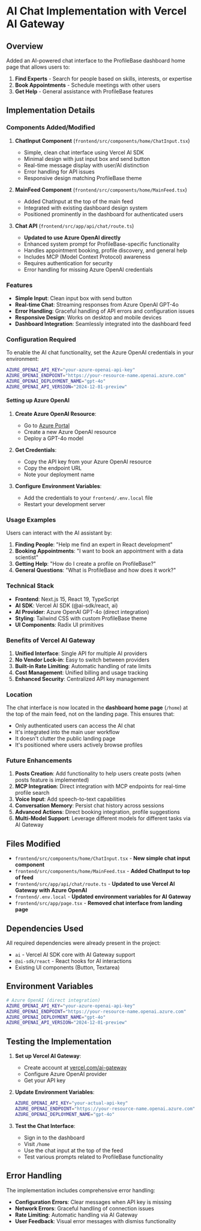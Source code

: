 # AI Chat Implementation with Vercel AI Gateway

## Overview

Added an AI-powered chat interface to the ProfileBase dashboard home page that allows users to:

1. **Find Experts** - Search for people based on skills, interests, or expertise
2. **Book Appointments** - Schedule meetings with other users
3. **Get Help** - General assistance with ProfileBase features

## Implementation Details

### Components Added/Modified

1. **ChatInput Component** (`frontend/src/components/home/ChatInput.tsx`)
   - Simple, clean chat interface using Vercel AI SDK
   - Minimal design with just input box and send button
   - Real-time message display with user/AI distinction
   - Error handling for API issues
   - Responsive design matching ProfileBase theme

2. **MainFeed Component** (`frontend/src/components/home/MainFeed.tsx`)
   - Added ChatInput at the top of the main feed
   - Integrated with existing dashboard design system
   - Positioned prominently in the dashboard for authenticated users

3. **Chat API** (`frontend/src/app/api/chat/route.ts`)
   - **Updated to use Azure OpenAI directly**
   - Enhanced system prompt for ProfileBase-specific functionality
   - Handles appointment booking, profile discovery, and general help
   - Includes MCP (Model Context Protocol) awareness
   - Requires authentication for security
   - Error handling for missing Azure OpenAI credentials

### Features

- **Simple Input**: Clean input box with send button
- **Real-time Chat**: Streaming responses from Azure OpenAI GPT-4o
- **Error Handling**: Graceful handling of API errors and configuration issues
- **Responsive Design**: Works on desktop and mobile devices
- **Dashboard Integration**: Seamlessly integrated into the dashboard feed

### Configuration Required

To enable the AI chat functionality, set the Azure OpenAI credentials in your environment:

```bash
AZURE_OPENAI_API_KEY="your-azure-openai-api-key"
AZURE_OPENAI_ENDPOINT="https://your-resource-name.openai.azure.com"
AZURE_OPENAI_DEPLOYMENT_NAME="gpt-4o"
AZURE_OPENAI_API_VERSION="2024-12-01-preview"
```

#### Setting up Azure OpenAI

1. **Create Azure OpenAI Resource**:
   - Go to [Azure Portal](https://portal.azure.com)
   - Create a new Azure OpenAI resource
   - Deploy a GPT-4o model

2. **Get Credentials**:
   - Copy the API key from your Azure OpenAI resource
   - Copy the endpoint URL
   - Note your deployment name

3. **Configure Environment Variables**:
   - Add the credentials to your `frontend/.env.local` file
   - Restart your development server

### Usage Examples

Users can interact with the AI assistant by:

1. **Finding People**: "Help me find an expert in React development"
2. **Booking Appointments**: "I want to book an appointment with a data scientist"
3. **Getting Help**: "How do I create a profile on ProfileBase?"
4. **General Questions**: "What is ProfileBase and how does it work?"

### Technical Stack

- **Frontend**: Next.js 15, React 19, TypeScript
- **AI SDK**: Vercel AI SDK (@ai-sdk/react, ai)
- **AI Provider**: Azure OpenAI GPT-4o (direct integration)
- **Styling**: Tailwind CSS with custom ProfileBase theme
- **UI Components**: Radix UI primitives

### Benefits of Vercel AI Gateway

1. **Unified Interface**: Single API for multiple AI providers
2. **No Vendor Lock-in**: Easy to switch between providers
3. **Built-in Rate Limiting**: Automatic handling of rate limits
4. **Cost Management**: Unified billing and usage tracking
5. **Enhanced Security**: Centralized API key management

### Location

The chat interface is now located in the **dashboard home page** (`/home`) at the top of the main feed, not on the landing page. This ensures that:

- Only authenticated users can access the AI chat
- It's integrated into the main user workflow
- It doesn't clutter the public landing page
- It's positioned where users actively browse profiles

### Future Enhancements

1. **Posts Creation**: Add functionality to help users create posts (when posts feature is implemented)
2. **MCP Integration**: Direct integration with MCP endpoints for real-time profile search
3. **Voice Input**: Add speech-to-text capabilities
4. **Conversation Memory**: Persist chat history across sessions
5. **Advanced Actions**: Direct booking integration, profile suggestions
6. **Multi-Model Support**: Leverage different models for different tasks via AI Gateway

## Files Modified

- `frontend/src/components/home/ChatInput.tsx` - **New simple chat input component**
- `frontend/src/components/home/MainFeed.tsx` - **Added ChatInput to top of feed**
- `frontend/src/app/api/chat/route.ts` - **Updated to use Vercel AI Gateway with Azure OpenAI**
- `frontend/.env.local` - **Updated environment variables for AI Gateway**
- `frontend/src/app/page.tsx` - **Removed chat interface from landing page**

## Dependencies Used

All required dependencies were already present in the project:
- `ai` - Vercel AI SDK core with AI Gateway support
- `@ai-sdk/react` - React hooks for AI interactions
- Existing UI components (Button, Textarea)

## Environment Variables

```bash
# Azure OpenAI (direct integration)
AZURE_OPENAI_API_KEY="your-azure-openai-api-key"
AZURE_OPENAI_ENDPOINT="https://your-resource-name.openai.azure.com"
AZURE_OPENAI_DEPLOYMENT_NAME="gpt-4o"
AZURE_OPENAI_API_VERSION="2024-12-01-preview"
```

## Testing the Implementation

1. **Set up Vercel AI Gateway**:
   - Create account at [vercel.com/ai-gateway](https://vercel.com/ai-gateway)
   - Configure Azure OpenAI provider
   - Get your API key

2. **Update Environment Variables**:
   ```bash
   AZURE_OPENAI_API_KEY="your-actual-api-key"
   AZURE_OPENAI_ENDPOINT="https://your-resource-name.openai.azure.com"
   AZURE_OPENAI_DEPLOYMENT_NAME="gpt-4o"
   ```

3. **Test the Chat Interface**:
   - Sign in to the dashboard
   - Visit `/home`
   - Use the chat input at the top of the feed
   - Test various prompts related to ProfileBase functionality

## Error Handling

The implementation includes comprehensive error handling:

- **Configuration Errors**: Clear messages when API key is missing
- **Network Errors**: Graceful handling of connection issues
- **Rate Limiting**: Automatic handling via AI Gateway
- **User Feedback**: Visual error messages with dismiss functionality